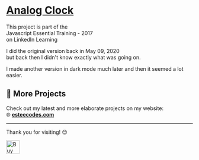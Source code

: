 <h1><a href="https://esteecodes.github.io/Analog-Clock/" target="_blank">Analog Clock</a></h1>

<p>This project is part of the <br>
  Javascript Essential Training - 2017
  <br> on LinkedIn Learning</p>
  
  <p>I did the original version back in May 09, 2020<br> 
  but back then I didn't know exactly what was going on.</p>
  
  <p>I made another version in dark mode much later and then it seemed a lot easier.</p>

## 🔗 More Projects  
Check out my latest and more elaborate projects on my website:  
🌐 **[esteecodes.com](https://esteecodes.com)**  

---

Thank you for visiting! 😊  

<a href='https://ko-fi.com/esteecodes' target='_blank'><img height='36' style='border:0px;height:36px;' src='https://cdn.ko-fi.com/cdn/kofi2.png?v=3' border='0' alt='Buy Me a Coffee at ko-fi.com' /></a>

